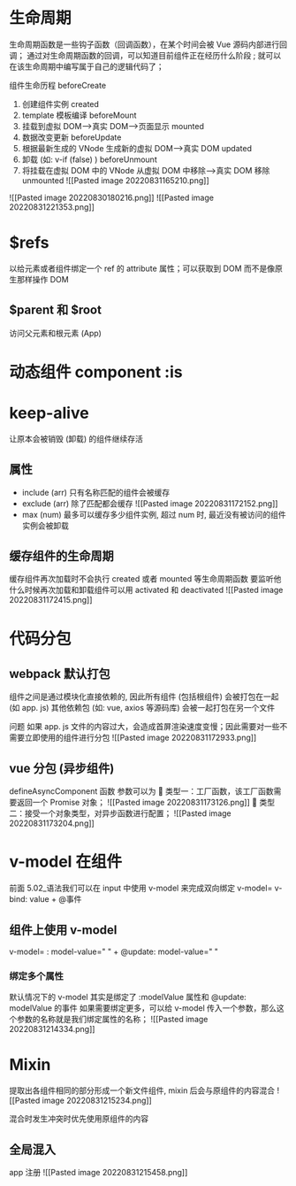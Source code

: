 # 生命周期
生命周期函数是一些钩子函数（回调函数），在某个时间会被 Vue 源码内部进行回调；
通过对生命周期函数的回调，可以知道目前组件正在经历什么阶段 ;
就可以在该生命周期中编写属于自己的逻辑代码了；

组件生命历程
beforeCreate 
1. 创建组件实例
created
2. template 模板编译
beforeMount
3. 挂载到虚拟 DOM-->真实 DOM-->页面显示
mounted
4. 数据改变更新
beforeUpdate
5. 根据最新生成的 VNode 生成新的虚拟 DOM-->真实 DOM
updated
6. 卸载 (如: v-if (false) )
 beforeUnmount
7. 将挂载在虚拟 DOM 中的 VNode 从虚拟 DOM 中移除-->真实 DOM 移除  
unmounted
![[Pasted image 20220831165210.png]]

![[Pasted image 20220830180216.png]]
![[Pasted image 20220831221353.png]]
# $refs
以给元素或者组件绑定一个 ref 的 attribute 属性；可以获取到 DOM 而不是像原生那样操作 DOM

## $parent 和 $root
访问父元素和根元素 (App)

# 动态组件 component :is


# keep-alive
让原本会被销毁 (卸载) 的组件继续存活

## 属性
- include (arr) 只有名称匹配的组件会被缓存
- exclude (arr) 除了匹配都会缓存 ![[Pasted image 20220831172152.png]]
- max (num) 最多可以缓存多少组件实例, 超过 num 时, 最近没有被访问的组件实例会被卸载

## 缓存组件的生命周期
缓存组件再次加载时不会执行 created 或者 mounted 等生命周期函数
要监听他什么时候再次加载和卸载组件可以用 activated 和 deactivated 
![[Pasted image 20220831172415.png]]

# 代码分包
## webpack 默认打包
组件之间是通过模块化直接依赖的, 因此所有组件 (包括根组件) 会被打包在一起 (如 app. js)
其他依赖包 (如: vue, axios 等源码库) 会被一起打包在另一个文件

问题
如果 app. js 文件的内容过大，会造成首屏渲染速度变慢；因此需要对一些不需要立即使用的组件进行分包
![[Pasted image 20220831172933.png]]

## vue 分包 (异步组件)
defineAsyncComponent 函数
参数可以为
 类型一：工厂函数，该工厂函数需要返回一个 Promise 对象； ![[Pasted image 20220831173126.png]]
 类型二：接受一个对象类型，对异步函数进行配置； ![[Pasted image 20220831173204.png]]

# v-model 在组件
前面 5.02_语法我们可以在 input 中使用 v-model 来完成双向绑定
v-model= v-bind: value + @事件

## 组件上使用 v-model
v-model= : model-value=" " + @update: model-value=" "

### 绑定多个属性
默认情况下的 v-model 其实是绑定了 :modelValue 属性和 @update: modelValue 的事件
如果需要绑定更多，可以给 v-model 传入一个参数，那么这个参数的名称就是我们绑定属性的名称；
![[Pasted image 20220831214334.png]]

# Mixin
提取出各组件相同的部分形成一个新文件组件, mixin 后会与原组件的内容混合
![[Pasted image 20220831215234.png]]

 混合时发生冲突时优先使用原组件的内容

## 全局混入
app 注册
![[Pasted image 20220831215458.png]]